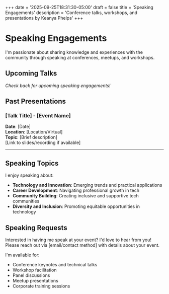 +++
date = '2025-09-25T18:31:30-05:00'
draft = false
title = 'Speaking Engagements'
description = 'Conference talks, workshops, and presentations by Keanya Phelps'
+++

# Speaking Engagements

I'm passionate about sharing knowledge and experiences with the community through speaking at conferences, meetups, and workshops.

## Upcoming Talks

*Check back for upcoming speaking engagements!*

## Past Presentations

### [Talk Title] - [Event Name]
**Date**: [Date]  
**Location**: [Location/Virtual]  
**Topic**: [Brief description]  
[Link to slides/recording if available]

---

## Speaking Topics

I enjoy speaking about:
- **Technology and Innovation**: Emerging trends and practical applications
- **Career Development**: Navigating professional growth in tech
- **Community Building**: Creating inclusive and supportive tech communities
- **Diversity and Inclusion**: Promoting equitable opportunities in technology

## Speaking Requests

Interested in having me speak at your event? I'd love to hear from you! Please reach out via [email/contact method] with details about your event.

I'm available for:
- Conference keynotes and technical talks
- Workshop facilitation
- Panel discussions
- Meetup presentations
- Corporate training sessions
